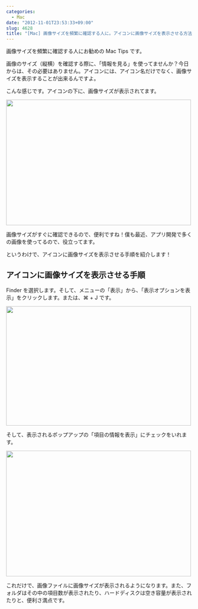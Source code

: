 ```yaml
---
categories:
  - Mac
date: "2012-11-01T23:53:33+09:00"
slug: 4628
title: "[Mac] 画像サイズを頻繁に確認する人に。アイコンに画像サイズを表示させる方法"
---
```


画像サイズを頻繁に確認する人にお勧めの Mac Tips です。

画像のサイズ（縦横）を確認する際に、「情報を見る」を使ってませんか？今日からは、その必要はありません。アイコンには、アイコン名だけでなく、画像サイズを表示することが出来るんですよ。

こんな感じです。アイコンの下に、画像サイズが表示されてます。

<img alt="" src="/images/2012/11/4628_1.png" width="500" height="340">

画像サイズがすぐに確認できるので、便利ですね！僕も最近、アプリ開発で多くの画像を使ってるので、役立ってます。

というわけで、アイコンに画像サイズを表示させる手順を紹介します！

## アイコンに画像サイズを表示させる手順

Finder を選択します。そして、メニューの「表示」から、「表示オプションを表示」をクリックします。または、⌘ + J です。

<img alt="" src="/images/2012/11/4628_2.png" width="500" height="323">

そして、表示されるポップアップの「項目の情報を表示」にチェックをいれます。

<img alt="" src="/images/2012/11/4628_3.png" width="500" height="340">

これだけで、画像ファイルに画像サイズが表示されるようになります。また、フォルダはその中の項目数が表示されたり、ハードディスクは空き容量が表示されたりと、便利さ満点です。
